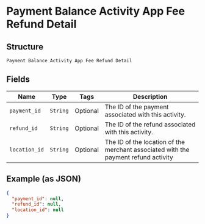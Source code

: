 
# Payment Balance Activity App Fee Refund Detail

## Structure

`Payment Balance Activity App Fee Refund Detail`

## Fields

| Name | Type | Tags | Description |
|  --- | --- | --- | --- |
| `payment_id` | `String` | Optional | The ID of the payment associated with this activity. |
| `refund_id` | `String` | Optional | The ID of the refund associated with this activity. |
| `location_id` | `String` | Optional | The ID of the location of the merchant associated with the payment refund activity |

## Example (as JSON)

```json
{
  "payment_id": null,
  "refund_id": null,
  "location_id": null
}
```

